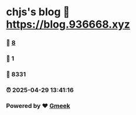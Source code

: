 # chjs's blog :link: https://blog.936668.xyz 
### :page_facing_up: [8](https://blog.936668.xyz/tag.html) 
### :speech_balloon: 1 
### :hibiscus: 8331 
### :alarm_clock: 2025-04-29 13:41:16 
### Powered by :heart: [Gmeek](https://github.com/Meekdai/Gmeek)
